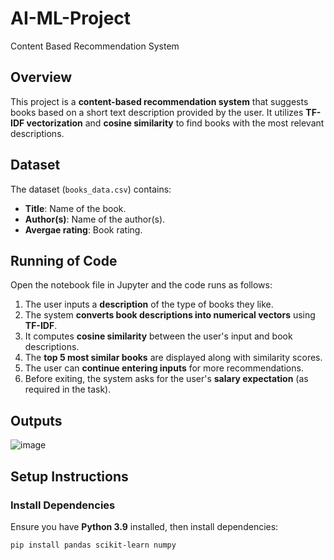 # AI-ML-Project
Content Based Recommendation System 

## Overview
This project is a **content-based recommendation system** that suggests books based on a short text description provided by the user. It utilizes **TF-IDF vectorization** and **cosine similarity** to find books with the most relevant descriptions.

## Dataset
The dataset (`books_data.csv`) contains:
- **Title**: Name of the book.
- **Author(s)**: Name of the author(s).
- **Avergae rating**: Book rating.

## Running of Code
Open the notebook file in Jupyter and the code runs as follows:
1. The user inputs a **description** of the type of books they like.
2. The system **converts book descriptions into numerical vectors** using **TF-IDF**.
3. It computes **cosine similarity** between the user's input and book descriptions.
4. The **top 5 most similar books** are displayed along with similarity scores.
5. The user can **continue entering inputs** for more recommendations.
6. Before exiting, the system asks for the user's **salary expectation** (as required in the task).

## Outputs
![image](https://github.com/user-attachments/assets/359762ce-f07a-4751-aeaf-768a5a1d7821)

## Setup Instructions

### **Install Dependencies**
Ensure you have **Python 3.9** installed, then install dependencies:

```sh
pip install pandas scikit-learn numpy
